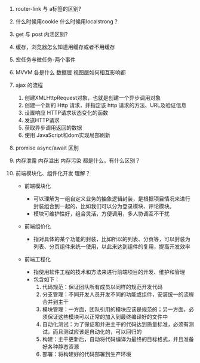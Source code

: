 
1. router-link 与 a标签的区别?

2. 什么时候用cookie 什么时候用localstrong？

3. get 与 post 内涵区别?

4. 缓存，浏览器怎么知道用缓存或者不用缓存

5. 宏任务与微任务-两个事件

6. MVVM 各是什么 数据层 视图层如何相互影响都

7. ajax 的流程
    1. 创建XMLHttpRequest对象，也就是创建一个异步调用对象
    2. 创建一个新的 Http 请求，并指定该 http 请求的方法、URL及验证信息
    3. 设置响应 HTTP请求状态变化的函数
    4. 发送HTTP请求
    5. 获取异步调用返回的数据
    6. 使用 JavaScript和dom实现局部刷新

8. promise async/await 区别

9. 内存泄露 内存溢出 内存污染 都是什么，有什么区别？

10. 前端模块化、组件化开发 理解？

    - 前端模块化
        - 可以理解为一组自定义业务的抽象逻辑封装，是根据项目情况来进行封装组合到一起的，比如我们可以分为登录模块、评论模块。
        - 模块可维护性好，组合灵活，方便调用，多人协调互不干扰

    - 前端组价化
        - 指对具体的某个功能的封装，比如所以的列表、分页等，可以封装为列表、分页组件来统一使用，以此来达到组件的复用，提高开发效率

    - 前端工程化
        - 指使用软件工程的技术和方法来进行前端项目的开发、维护和管理
        - 包含如下：
            1. 代码规范：保证团队所有成员以同样的规范开发代码
            2. 分支管理：不同开发人员开发不同的功能或组件，安装统一的流程合并到主干
            3. 模块管理：一方面，团队引用的模块应该是规范的；另一方面，必须保证这些模块可以正常的加入到最终编译好的文件中
            4. 自动化测试：为了保证和并进主干的代码达到质量标准，必须有测试，而且测试应该是自动化的，可以回归的
            5. 构建：主干更新后，自动将代码编译为最终的目标格式，并且准备好各种静态资源
            6. 部署：将构建好的代码部署到生产环境